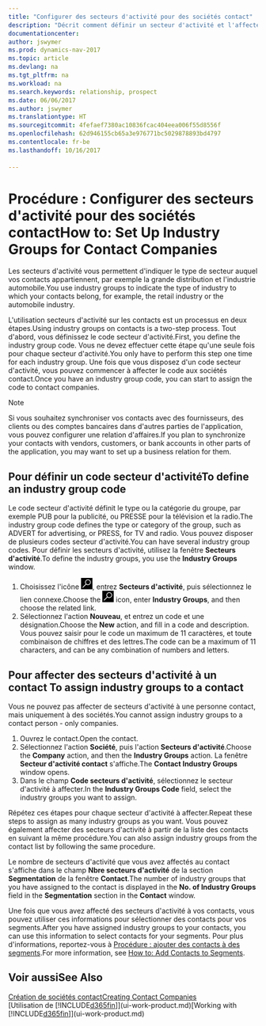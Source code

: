 ```yaml
---
title: "Configurer des secteurs d'activité pour des sociétés contact"
description: "Décrit comment définir un secteur d'activité et l'affecter à une société contact, par exemple, le marché de détail ou l'industrie automobile."
documentationcenter: 
author: jswymer
ms.prod: dynamics-nav-2017
ms.topic: article
ms.devlang: na
ms.tgt_pltfrm: na
ms.workload: na
ms.search.keywords: relationship, prospect
ms.date: 06/06/2017
ms.author: jswymer
ms.translationtype: HT
ms.sourcegitcommit: 4fefaef7380ac10836fcac404eea006f55d8556f
ms.openlocfilehash: 62d946155cb65a3e976771bc5029878893bd4797
ms.contentlocale: fr-be
ms.lasthandoff: 10/16/2017

---
```

# <a name="how-to-set-up-industry-groups-for-contact-companies"></a><span data-ttu-id="a064d-103">Procédure : Configurer des secteurs d'activité pour des sociétés contact</span><span class="sxs-lookup"><span data-stu-id="a064d-103">How to: Set Up Industry Groups for Contact Companies</span></span>
<span data-ttu-id="a064d-104">Les secteurs d'activité vous permettent d'indiquer le type de secteur auquel vos contacts appartiennent, par exemple la grande distribution et l'industrie automobile.</span><span class="sxs-lookup"><span data-stu-id="a064d-104">You use industry groups to indicate the type of industry to which your contacts belong, for example, the retail industry or the automobile industry.</span></span>

<span data-ttu-id="a064d-105">L'utilisation secteurs d'activité sur les contacts est un processus en deux étapes.</span><span class="sxs-lookup"><span data-stu-id="a064d-105">Using industry groups on contacts is a two-step process.</span></span> <span data-ttu-id="a064d-106">Tout d'abord, vous définissez le code secteur d'activité.</span><span class="sxs-lookup"><span data-stu-id="a064d-106">First, you define the industry group code.</span></span> <span data-ttu-id="a064d-107">Vous ne devez effectuer cette étape qu'une seule fois pour chaque secteur d'activité.</span><span class="sxs-lookup"><span data-stu-id="a064d-107">You only have to perform this step one time for each industry group.</span></span> <span data-ttu-id="a064d-108">Une fois que vous disposez d'un code secteur d'activité, vous pouvez commencer à affecter le code aux sociétés contact.</span><span class="sxs-lookup"><span data-stu-id="a064d-108">Once you have an industry group code, you can start to assign the code to contact companies.</span></span>

> [!NOTE]  
>   <span data-ttu-id="a064d-109">Si vous souhaitez synchroniser vos contacts avec des fournisseurs, des clients ou des comptes bancaires dans d'autres parties de l'application, vous pouvez configurer une relation d'affaires.</span><span class="sxs-lookup"><span data-stu-id="a064d-109">If you plan to synchronize your contacts with vendors, customers, or bank accounts in other parts of the application, you may want to set up a business relation for them.</span></span>

## <a name="to-define-an-industry-group-code"></a><span data-ttu-id="a064d-110">Pour définir un code secteur d'activité</span><span class="sxs-lookup"><span data-stu-id="a064d-110">To define an industry group code</span></span>
<span data-ttu-id="a064d-111">Le code secteur d'activité définit le type ou la catégorie du groupe, par exemple PUB pour la publicité, ou PRESSE pour la télévision et la radio.</span><span class="sxs-lookup"><span data-stu-id="a064d-111">The industry group code defines the type or category of the group, such as ADVERT for advertising, or PRESS, for TV and radio.</span></span> <span data-ttu-id="a064d-112">Vous pouvez disposer de plusieurs codes secteur d'activité.</span><span class="sxs-lookup"><span data-stu-id="a064d-112">You can have several industry group codes.</span></span> <span data-ttu-id="a064d-113">Pour définir les secteurs d'activité, utilisez la fenêtre **Secteurs d'activité**.</span><span class="sxs-lookup"><span data-stu-id="a064d-113">To define the industry groups, you use the **Industry Groups** window.</span></span>

1. <span data-ttu-id="a064d-114">Choisissez l'icône ![Page ou état pour la recherche](media/ui-search/search_small.png "Page ou état pour la recherche"), entrez **Secteurs d'activité**, puis sélectionnez le lien connexe.</span><span class="sxs-lookup"><span data-stu-id="a064d-114">Choose the ![Search for Page or Report](media/ui-search/search_small.png "Search for Page or Report icon") icon, enter **Industry Groups**, and then choose the related link.</span></span>
2. <span data-ttu-id="a064d-115">Sélectionnez l'action **Nouveau**, et entrez un code et une désignation.</span><span class="sxs-lookup"><span data-stu-id="a064d-115">Choose the **New** action, and fill in a code and description.</span></span> <span data-ttu-id="a064d-116">Vous pouvez saisir pour le code un maximum de 11 caractères, et toute combinaison de chiffres et des lettres.</span><span class="sxs-lookup"><span data-stu-id="a064d-116">The code can be a maximum of 11 characters, and can be any combination of numbers and letters.</span></span>

## <span data-ttu-id="a064d-117"><a name="AssignIndustryGroupContact"></a> Pour affecter des secteurs d'activité à un contact</span><span class="sxs-lookup"><span data-stu-id="a064d-117"><a name="AssignIndustryGroupContact"></a> To assign industry groups to a contact</span></span>
<span data-ttu-id="a064d-118">Vous ne pouvez pas affecter de secteurs d'activité à une personne contact, mais uniquement à des sociétés.</span><span class="sxs-lookup"><span data-stu-id="a064d-118">You cannot assign industry groups to a contact person - only companies.</span></span>

1. <span data-ttu-id="a064d-119">Ouvrez le contact.</span><span class="sxs-lookup"><span data-stu-id="a064d-119">Open the contact.</span></span>
2. <span data-ttu-id="a064d-120">Sélectionnez l'action **Société**, puis l'action **Secteurs d'activité**.</span><span class="sxs-lookup"><span data-stu-id="a064d-120">Choose the **Company** action, and then the **Industry Groups** action.</span></span> <span data-ttu-id="a064d-121">La fenêtre **Secteur d'activité contact** s'affiche.</span><span class="sxs-lookup"><span data-stu-id="a064d-121">The **Contact Industry Groups** window opens.</span></span>
3. <span data-ttu-id="a064d-122">Dans le champ **Code secteurs d'activité**, sélectionnez le secteur d'activité à affecter.</span><span class="sxs-lookup"><span data-stu-id="a064d-122">In the **Industry Groups Code** field, select the industry groups you want to assign.</span></span>

<span data-ttu-id="a064d-123">Répétez ces étapes pour chaque secteur d'activité à affecter.</span><span class="sxs-lookup"><span data-stu-id="a064d-123">Repeat these steps to assign as many industry groups as you want.</span></span> <span data-ttu-id="a064d-124">Vous pouvez également affecter des secteurs d'activité à partir de la liste des contacts en suivant la même procédure.</span><span class="sxs-lookup"><span data-stu-id="a064d-124">You can also assign industry groups from the contact list by following the same procedure.</span></span>

<span data-ttu-id="a064d-125">Le nombre de secteurs d'activité que vous avez affectés au contact s'affiche dans le champ **Nbre secteurs d'activité** de la section **Segmentation** de la fenêtre **Contact**.</span><span class="sxs-lookup"><span data-stu-id="a064d-125">The number of industry groups that you have assigned to the contact is displayed in the **No. of Industry Groups** field in the **Segmentation** section in the **Contact** window.</span></span>

<span data-ttu-id="a064d-126">Une fois que vous avez affecté des secteurs d'activité à vos contacts, vous pouvez utiliser ces informations pour sélectionner des contacts pour vos segments.</span><span class="sxs-lookup"><span data-stu-id="a064d-126">After you have assigned industry groups to your contacts, you can use this information to select contacts for your segments.</span></span> <span data-ttu-id="a064d-127">Pour plus d'informations, reportez-vous à [Procédure : ajouter des contacts à des segments](marketing-add-contact-segment.md).</span><span class="sxs-lookup"><span data-stu-id="a064d-127">For more information, see [How to: Add Contacts to Segments](marketing-add-contact-segment.md).</span></span>

## <a name="see-also"></a><span data-ttu-id="a064d-128">Voir aussi</span><span class="sxs-lookup"><span data-stu-id="a064d-128">See Also</span></span>
[<span data-ttu-id="a064d-129">Création de sociétés contact</span><span class="sxs-lookup"><span data-stu-id="a064d-129">Creating Contact Companies</span></span>](marketing-create-contact-companies.md)  
<span data-ttu-id="a064d-130">[Utilisation de [!INCLUDE[d365fin](includes/d365fin_md.md)]](ui-work-product.md)</span><span class="sxs-lookup"><span data-stu-id="a064d-130">[Working with [!INCLUDE[d365fin](includes/d365fin_md.md)]](ui-work-product.md)</span></span>

